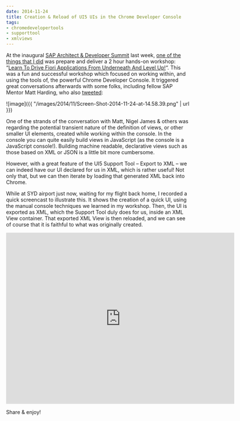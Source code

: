 ```yaml
---
date: 2014-11-24
title: Creation & Reload of UI5 UIs in the Chrome Developer Console
tags:
- chromedevelopertools
- supporttool
- xmlviews
---
```



At the inaugural [SAP Architect & Developer Summit](http://bit.ly/anzsummit) last week, [one of the things that I did](/blog/posts/2014/10/19/speaking-at-the-sap-architect-developer-summit/) was prepare and deliver a 2 hour hands-on workshop: “[Learn To Drive Fiori Applications From Underneath And Level Up!](http://lanyrd.com/2014/sap-architect-and-developer-summit/sdfyrf/)“. This was a fun and successful workshop which focused on working within, and using the tools of, the powerful Chrome Developer Console. It triggered great conversations afterwards with some folks, including fellow SAP Mentor Matt Harding, who also [tweeted](https://twitter.com/mattharding/status/535968961221754880):

![image]({{ "/images/2014/11/Screen-Shot-2014-11-24-at-14.58.39.png" | url }})

One of the strands of the conversation with Matt, Nigel James & others was regarding the potential transient nature of the definition of views, or other smaller UI elements, created while working within the console. In the console you can quite easily build views in JavaScript (as the console is a JavaScript console!). Building machine readable, declarative views such as those based on XML or JSON is a little bit more cumbersome.

However, with a great feature of the UI5 Support Tool – Export to XML – we can indeed have our UI declared for us in XML, which is rather useful! Not only that, but we can then iterate by loading that generated XML back into Chrome.

While at SYD airport just now, waiting for my flight back home, I recorded a quick screencast to illustrate this. It shows the creation of a quick UI, using the manual console techniques we learned in my workshop. Then, the UI is exported as XML, which the Support Tool duly does for us, inside an XML View container. That exported XML View is then reloaded, and we can see of course that it is faithful to what was originally created.

<iframe allowfullscreen="" frameborder="0" height="469" src="http://www.youtube.com/embed/JPy7TxLpILg?feature=oembed" width="625"></iframe>

Share & enjoy!
